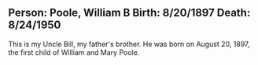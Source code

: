 Person: Poole, William B
Birth: 8/20/1897
Death: 8/24/1950
---
This is my Uncle Bill, my father's brother. He was born on August 20, 1897, the
first child of William and Mary Poole.
